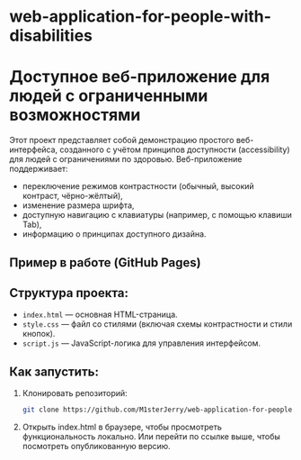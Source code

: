 # web-application-for-people-with-disabilities

# Доступное веб-приложение для людей с ограниченными возможностями

Этот проект представляет собой демонстрацию простого веб-интерфейса, созданного с учётом принципов доступности (accessibility) для людей с ограничениями по здоровью. Веб-приложение поддерживает:

- переключение режимов контрастности (обычный, высокий контраст, чёрно-жёлтый),
- изменение размера шрифта,
- доступную навигацию с клавиатуры (например, с помощью клавиши Tab),
- информацию о принципах доступного дизайна.

## Пример в работе (GitHub Pages)

## Структура проекта:
- `index.html` — основная HTML-страница.
- `style.css` — файл со стилями (включая схемы контрастности и стили кнопок).
- `script.js` — JavaScript-логика для управления интерфейсом.

## Как запустить:
1. Клонировать репозиторий:
   ```bash
   git clone https://github.com/M1sterJerry/web-application-for-people-with-disabilities.git
2. Открыть index.html в браузере, чтобы просмотреть функциональность локально. Или перейти по ссылке выше, чтобы посмотреть опубликованную версию.
